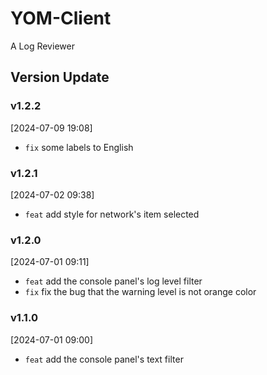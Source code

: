 # YOM-Client
A Log Reviewer

## 

## Version Update

### v1.2.2

[2024-07-09 19:08]
- `fix` some labels to English 

### v1.2.1

[2024-07-02 09:38]
- `feat` add style for network's item selected

### v1.2.0

[2024-07-01 09:11]
- `feat` add the console panel's log level filter
- `fix` fix the bug that the warning level is not orange color

### v1.1.0

[2024-07-01 09:00]
- `feat` add the console panel's text filter
